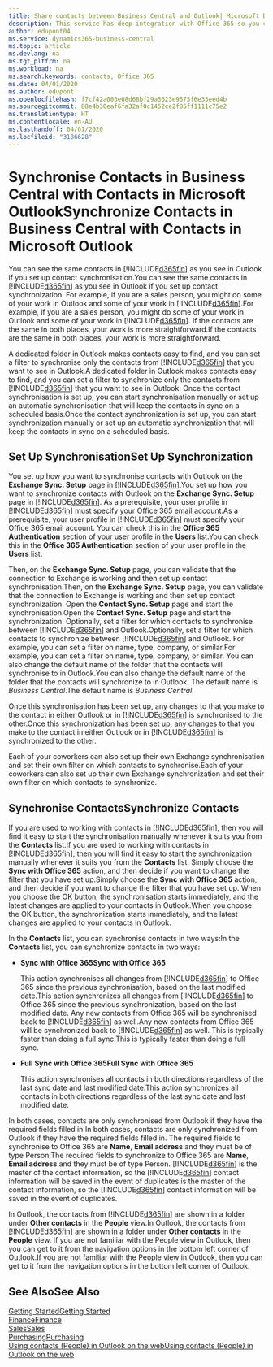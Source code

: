 ```yaml
---
title: Share contacts between Business Central and Outlook| Microsoft Docs
description: This service has deep integration with Office 365 so you can share contacts between Outlook and Business Central.
author: edupont04
ms.service: dynamics365-business-central
ms.topic: article
ms.devlang: na
ms.tgt_pltfrm: na
ms.workload: na
ms.search.keywords: contacts, Office 365
ms.date: 04/01/2020
ms.author: edupont
ms.openlocfilehash: f7cf42a003e68d68bf29a3623e9573f6e33eed4b
ms.sourcegitcommit: 88e4b30eaf6fa32af0c1452ce2f85ff1111c75e2
ms.translationtype: HT
ms.contentlocale: en-AU
ms.lasthandoff: 04/01/2020
ms.locfileid: "3186628"
---
```

# <a name="synchronize-contacts-in-business-central-with-contacts-in-microsoft-outlook"></a><span data-ttu-id="81a03-103">Synchronise Contacts in Business Central with Contacts in Microsoft Outlook</span><span class="sxs-lookup"><span data-stu-id="81a03-103">Synchronize Contacts in Business Central with Contacts in Microsoft Outlook</span></span>
<span data-ttu-id="81a03-104">You can see the same contacts in [!INCLUDE[d365fin](includes/d365fin_md.md)] as you see in Outlook if you set up contact synchronisation.</span><span class="sxs-lookup"><span data-stu-id="81a03-104">You can see the same contacts in [!INCLUDE[d365fin](includes/d365fin_md.md)] as you see in Outlook if you set up contact synchronization.</span></span> <span data-ttu-id="81a03-105">For example, if you are a sales person, you might do some of your work in Outlook and some of your work in [!INCLUDE[d365fin](includes/d365fin_md.md)].</span><span class="sxs-lookup"><span data-stu-id="81a03-105">For example, if you are a sales person, you might do some of your work in Outlook and some of your work in [!INCLUDE[d365fin](includes/d365fin_md.md)].</span></span> <span data-ttu-id="81a03-106">If the contacts are the same in both places, your work is more straightforward.</span><span class="sxs-lookup"><span data-stu-id="81a03-106">If the contacts are the same in both places, your work is more straightforward.</span></span>  

<span data-ttu-id="81a03-107">A dedicated folder in Outlook makes contacts easy to find, and you can set a filter to synchronise only the contacts from [!INCLUDE[d365fin](includes/d365fin_md.md)] that you want to see in Outlook.</span><span class="sxs-lookup"><span data-stu-id="81a03-107">A dedicated folder in Outlook makes contacts easy to find, and you can set a filter to synchronize only the contacts from [!INCLUDE[d365fin](includes/d365fin_md.md)] that you want to see in Outlook.</span></span> <span data-ttu-id="81a03-108">Once the contact synchronisation is set up, you can start synchronisation manually or set up an automatic synchronisation that will keep the contacts in sync on a scheduled basis.</span><span class="sxs-lookup"><span data-stu-id="81a03-108">Once the contact synchronization is set up, you can start synchronization manually or set up an automatic synchronization that will keep the contacts in sync on a scheduled basis.</span></span>  

## <a name="set-up-synchronization"></a><span data-ttu-id="81a03-109">Set Up Synchronisation</span><span class="sxs-lookup"><span data-stu-id="81a03-109">Set Up Synchronization</span></span>
<span data-ttu-id="81a03-110">You set up how you want to synchronise contacts with Outlook on the **Exchange Sync. Setup** page in [!INCLUDE[d365fin](includes/d365fin_md.md)].</span><span class="sxs-lookup"><span data-stu-id="81a03-110">You set up how you want to synchronize contacts with Outlook on the **Exchange Sync. Setup** page in [!INCLUDE[d365fin](includes/d365fin_md.md)].</span></span> <span data-ttu-id="81a03-111">As a prerequisite, your user profile in [!INCLUDE[d365fin](includes/d365fin_md.md)] must specify your Office 365 email account.</span><span class="sxs-lookup"><span data-stu-id="81a03-111">As a prerequisite, your user profile in [!INCLUDE[d365fin](includes/d365fin_md.md)] must specify your Office 365 email account.</span></span> <span data-ttu-id="81a03-112">You can check this in the **Office 365 Authentication** section of your user profile in the **Users** list.</span><span class="sxs-lookup"><span data-stu-id="81a03-112">You can check this in the **Office 365 Authentication** section of your user profile in the **Users** list.</span></span>  

<span data-ttu-id="81a03-113">Then, on the **Exchange Sync. Setup** page, you can validate that the connection to Exchange is working and then set up contact synchronisation.</span><span class="sxs-lookup"><span data-stu-id="81a03-113">Then, on the **Exchange Sync. Setup** page, you can validate that the connection to Exchange is working and then set up contact synchronization.</span></span> <span data-ttu-id="81a03-114">Open the **Contact Sync. Setup** page and start the synchronisation.</span><span class="sxs-lookup"><span data-stu-id="81a03-114">Open the **Contact Sync. Setup** page and start the synchronization.</span></span> <span data-ttu-id="81a03-115">Optionally, set a filter for which contacts to synchronise between [!INCLUDE[d365fin](includes/d365fin_md.md)] and Outlook.</span><span class="sxs-lookup"><span data-stu-id="81a03-115">Optionally, set a filter for which contacts to synchronize between [!INCLUDE[d365fin](includes/d365fin_md.md)] and Outlook.</span></span> <span data-ttu-id="81a03-116">For example, you can set a filter on name, type, company, or similar.</span><span class="sxs-lookup"><span data-stu-id="81a03-116">For example, you can set a filter on name, type, company, or similar.</span></span> <span data-ttu-id="81a03-117">You can also change the default name of the folder that the contacts will synchronise to in Outlook.</span><span class="sxs-lookup"><span data-stu-id="81a03-117">You can also change the default name of the folder that the contacts will synchronize to in Outlook.</span></span> <span data-ttu-id="81a03-118">The default name is *Business Central*.</span><span class="sxs-lookup"><span data-stu-id="81a03-118">The default name is *Business Central*.</span></span>  

<span data-ttu-id="81a03-119">Once this synchronisation has been set up, any changes to that you make to the contact in either Outlook or in [!INCLUDE[d365fin](includes/d365fin_md.md)] is synchronised to the other.</span><span class="sxs-lookup"><span data-stu-id="81a03-119">Once this synchronization has been set up, any changes to that you make to the contact in either Outlook or in [!INCLUDE[d365fin](includes/d365fin_md.md)] is synchronized to the other.</span></span>  

<span data-ttu-id="81a03-120">Each of your coworkers can also set up their own Exchange synchronisation and set their own filter on which contacts to synchronise.</span><span class="sxs-lookup"><span data-stu-id="81a03-120">Each of your coworkers can also set up their own Exchange synchronization and set their own filter on which contacts to synchronize.</span></span>  

## <a name="synchronize-contacts"></a><span data-ttu-id="81a03-121">Synchronise Contacts</span><span class="sxs-lookup"><span data-stu-id="81a03-121">Synchronize Contacts</span></span>
<span data-ttu-id="81a03-122">If you are used to working with contacts in [!INCLUDE[d365fin](includes/d365fin_md.md)], then you will find it easy to start the synchronisation manually whenever it suits you from the **Contacts** list.</span><span class="sxs-lookup"><span data-stu-id="81a03-122">If you are used to working with contacts in [!INCLUDE[d365fin](includes/d365fin_md.md)], then you will find it easy to start the synchronization manually whenever it suits you from the **Contacts** list.</span></span> <span data-ttu-id="81a03-123">Simply choose the **Sync with Office 365** action, and then decide if you want to change the filter that you have set up.</span><span class="sxs-lookup"><span data-stu-id="81a03-123">Simply choose the **Sync with Office 365** action, and then decide if you want to change the filter that you have set up.</span></span> <span data-ttu-id="81a03-124">When you choose the OK button, the synchronisation starts immediately, and the latest changes are applied to your contacts in Outlook.</span><span class="sxs-lookup"><span data-stu-id="81a03-124">When you choose the OK button, the synchronization starts immediately, and the latest changes are applied to your contacts in Outlook.</span></span>  

<span data-ttu-id="81a03-125">In the **Contacts** list, you can synchronise contacts in two ways:</span><span class="sxs-lookup"><span data-stu-id="81a03-125">In the **Contacts** list, you can synchronize contacts in two ways:</span></span>

* <span data-ttu-id="81a03-126">**Sync with Office 365**</span><span class="sxs-lookup"><span data-stu-id="81a03-126">**Sync with Office 365**</span></span>

  <span data-ttu-id="81a03-127">This action synchronises all changes from [!INCLUDE[d365fin](includes/d365fin_md.md)] to Office 365 since the previous synchronisation, based on the last modified date.</span><span class="sxs-lookup"><span data-stu-id="81a03-127">This action synchronizes all changes from [!INCLUDE[d365fin](includes/d365fin_md.md)] to Office 365 since the previous synchronization, based on the last modified date.</span></span> <span data-ttu-id="81a03-128">Any new contacts from Office 365 will be synchronised back to [!INCLUDE[d365fin](includes/d365fin_md.md)] as well.</span><span class="sxs-lookup"><span data-stu-id="81a03-128">Any new contacts from Office 365 will be synchronized back to [!INCLUDE[d365fin](includes/d365fin_md.md)] as well.</span></span> <span data-ttu-id="81a03-129">This is typically faster than doing a full sync.</span><span class="sxs-lookup"><span data-stu-id="81a03-129">This is typically faster than doing a full sync.</span></span>  

* <span data-ttu-id="81a03-130">**Full Sync with Office 365**</span><span class="sxs-lookup"><span data-stu-id="81a03-130">**Full Sync with Office 365**</span></span>

  <span data-ttu-id="81a03-131">This action synchronises all contacts in both directions regardless of the last sync date and last modified date.</span><span class="sxs-lookup"><span data-stu-id="81a03-131">This action synchronizes all contacts in both directions regardless of the last sync date and last modified date.</span></span>  

<span data-ttu-id="81a03-132">In both cases, contacts are only synchronised from Outlook if they have the required fields filled in.</span><span class="sxs-lookup"><span data-stu-id="81a03-132">In both cases, contacts are only synchronized from Outlook if they have the required fields filled in.</span></span> <span data-ttu-id="81a03-133">The required fields to synchronise to Office 365 are **Name**, **Email address** and they must be of type Person.</span><span class="sxs-lookup"><span data-stu-id="81a03-133">The required fields to synchronize to Office 365 are **Name**, **Email address** and they must be of type Person.</span></span> [!INCLUDE[d365fin](includes/d365fin_md.md)] <span data-ttu-id="81a03-134">is the master of the contact information, so the [!INCLUDE[d365fin](includes/d365fin_md.md)] contact information will be saved in the event of duplicates.</span><span class="sxs-lookup"><span data-stu-id="81a03-134">is the master of the contact information, so the [!INCLUDE[d365fin](includes/d365fin_md.md)] contact information will be saved in the event of duplicates.</span></span>  

<span data-ttu-id="81a03-135">In Outlook, the contacts from [!INCLUDE[d365fin](includes/d365fin_md.md)] are shown in a folder under **Other contacts** in the **People**  view.</span><span class="sxs-lookup"><span data-stu-id="81a03-135">In Outlook, the contacts from [!INCLUDE[d365fin](includes/d365fin_md.md)] are shown in a folder under **Other contacts** in the **People**  view.</span></span> <span data-ttu-id="81a03-136">If you are not familiar with the People view in Outlook, then you can get to it from the navigation options in the bottom left corner of Outlook.</span><span class="sxs-lookup"><span data-stu-id="81a03-136">If you are not familiar with the People view in Outlook, then you can get to it from the navigation options in the bottom left corner of Outlook.</span></span>  

## <a name="see-also"></a><span data-ttu-id="81a03-137">See Also</span><span class="sxs-lookup"><span data-stu-id="81a03-137">See Also</span></span>
[<span data-ttu-id="81a03-138">Getting Started</span><span class="sxs-lookup"><span data-stu-id="81a03-138">Getting Started</span></span>](product-get-started.md)  
[<span data-ttu-id="81a03-139">Finance</span><span class="sxs-lookup"><span data-stu-id="81a03-139">Finance</span></span>](finance.md)  
[<span data-ttu-id="81a03-140">Sales</span><span class="sxs-lookup"><span data-stu-id="81a03-140">Sales</span></span>](sales-manage-sales.md)  
[<span data-ttu-id="81a03-141">Purchasing</span><span class="sxs-lookup"><span data-stu-id="81a03-141">Purchasing</span></span>](purchasing-manage-purchasing.md)  
[<span data-ttu-id="81a03-142">Using contacts (People) in Outlook on the web</span><span class="sxs-lookup"><span data-stu-id="81a03-142">Using contacts (People) in Outlook on the web</span></span>](https://support.office.com/article/Using-contacts-People-in-Outlook-on-the-web-1e3438c7-26b2-420c-87de-3cea9d31b5cb?appver=OWB150)  
